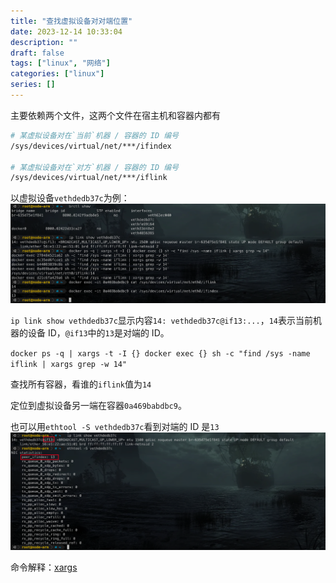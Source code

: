 ```yaml
---
title: "查找虚拟设备对对端位置"
date: 2023-12-14 10:33:04
description: ""
draft: false
tags: ["linux", "网络"]
categories: ["linux"]
series: []
---
```


主要依赖两个文件，这两个文件在宿主机和容器内都有

```bash
# 某虚拟设备对在`当前`机器 / 容器的 ID 编号
/sys/devices/virtual/net/***/ifindex

# 某虚拟设备对在`对方`机器 / 容器的 ID 编号
/sys/devices/virtual/net/***/iflink
```

以虚拟设备`vethdedb37c`为例：
![](https://raw.githubusercontent.com/zzkrix/blog-images/main/assets/image-20231214110714291.png)

`ip link show vethdedb37c`显示内容`14: vethdedb37c@if13:...`，`14`表示当前机器的设备 ID，`@if13`中的`13`是对端的 ID。

`docker ps -q | xargs -t -I {} docker exec {} sh -c "find /sys -name iflink | xargs grep -w 14"`

查找所有容器，看谁的`iflink`值为`14`

定位到虚拟设备另一端在容器`0a469babdbc9`。

也可以用`ethtool -S vethdedb37c`看到对端的 ID 是`13`
![](https://raw.githubusercontent.com/zzkrix/blog-images/main/assets/image-20231214110211657.png)

命令解释：[xargs](../命令/xargs.md)
